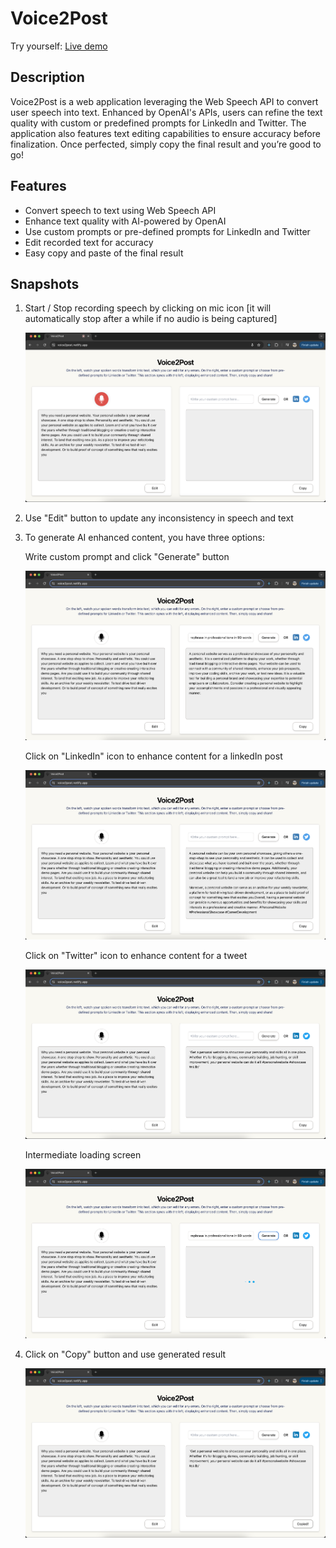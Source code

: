 # Voice2Post

Try yourself: [Live demo](https://triedwhatnot.com/projects/voice2post)

## Description
Voice2Post is a web application leveraging the Web Speech API to convert user speech into text. Enhanced by OpenAI's APIs, users can refine the text quality with custom or predefined prompts for LinkedIn and Twitter. The application also features text editing capabilities to ensure accuracy before finalization. Once perfected, simply copy the final result and you’re good to go!


## Features
- Convert speech to text using Web Speech API
- Enhance text quality with AI-powered by OpenAI
- Use custom prompts or pre-defined prompts for LinkedIn and Twitter
- Edit recorded text for accuracy
- Easy copy and paste of the final result


## Snapshots

1. Start / Stop recording speech by clicking on mic icon \[it will automatically stop after a while if no audio is being captured]

    ![Record screen](./public/record-screen.png)


2. Use "Edit" button to update any inconsistency in speech and text


3. To generate AI enhanced content, you have three options: 

   Write custom prompt and click "Generate" button

   ![Custom prompt screen](./public/custom-prompt-screen.png)


   Click on "LinkedIn" icon to enhance content for a linkedIn post

   ![LinkedIn screen](./public/linkedin-screen.png)


   Click on "Twitter" icon to enhance content for a tweet

    ![Twitter screen](./public/twitter-screen.png)


   Intermediate loading screen

   ![Loading screen](./public/loading-screen.png)


4. Click on "Copy" button and use generated result

    ![Final screen](./public/copied-screen.png)

